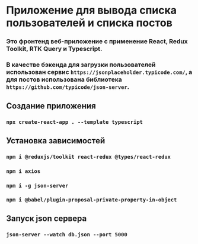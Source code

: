 # Приложение для вывода списка пользователей и списка постов

### Это фронтенд веб-приложение с применение React, Redux Toolkit, RTK Query и Typescript.

### В качестве бэкенда для загрузки пользователей использован сервис `https://jsonplaceholder.typicode.com/`, а для постов использована библиотека `https://github.com/typicode/json-server`.

## Создание приложения

### `npx create-react-app . --template typescript`

## Установка зависимостей

### `npm i @reduxjs/toolkit react-redux @types/react-redux`

### `npm i axios`

### `npm i -g json-server`

### `npm i @babel/plugin-proposal-private-property-in-object`

## Запуск json сервера

### `json-server --watch db.json --port 5000`
